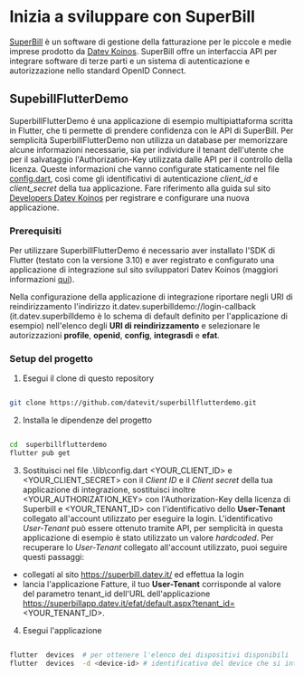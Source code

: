 # Inizia a sviluppare con SuperBill

  

[SuperBill](https://www.superbill.it/) è un software di gestione della fatturazione per le piccole e medie imprese prodotto da [Datev Koinos](https://www.datevkoinos.it/). SuperBill offre un interfaccia API per integrare software di terze parti e un sistema di autenticazione e autorizzazione nello standard OpenID Connect.

  

## SupebillFlutterDemo

  

SuperbillFlutterDemo é una applicazione di esempio multipiattaforma scritta in Flutter, che ti permette di prendere confidenza con le API di SuperBill. Per semplicità SuperbillFlutterDemo non utilizza un database per memorizzare alcune informazioni necessarie, sia per individure il tenant dell'utente che per il salvataggio l'Authorization-Key utilizzata dalle API per il controllo della licenza. Queste informazioni che vanno configurate staticamente nel file [config.dart](https://github.com/datevit/superbillflutterdemo/blob/main/lib/config.dart), così come gli identificativi di autenticazione *client_id* e *client_secret* della tua applicazione. Fare riferimento alla guida sul sito [Developers Datev Koinos](https://developer.datev.it/) per registrare e configurare una nuova applicazione.

  
  

### Prerequisiti

Per utilizzare SuperbillFlutterDemo é necessario aver installato l'SDK di Flutter (testato con la versione 3.10) e aver registrato e configurato una applicazione di integrazione sul sito sviluppatori Datev Koinos (maggiori informazioni [qui](https://developer.datev.it/)).

Nella configurazione della applicazione di integrazione riportare negli URI di reindirizzamento l'indirizzo it.datev.superbilldemo://login-callback (it.datev.superbilldemo è lo schema di default definito per l'applicazione di esempio) nell'elenco degli **URI di reindirizzamento** e selezionare le autorizzazioni **profile**, **openid**, **config**, **integrasdi** e **efat**.

  

### Setup del progetto

  

1. Esegui il clone di questo repository

```bash

git clone https://github.com/datevit/superbillflutterdemo.git

```

  

2. Installa le dipendenze del progetto

```bash

cd  superbillflutterdemo
flutter pub get

```

  

3. Sostituisci nel file .\lib\config.dart <YOUR_CLIENT_ID> e <YOUR_CLIENT_SECRET> con il *Client ID* e il *Client secret* della tua applicazione di integrazione, sostituisci inoltre <YOUR_AUTHORIZATION_KEY> con l'Authorization-Key della licenza di Superbill e <YOUR_TENANT_ID> con l'identificativo dello **User-Tenant** collegato all'account utilizzato per eseguire la login. L'identificativo *User-Tenant* può essere ottenuto tramite API, per semplicità in questa applicazione di esempio è stato utilizzato un valore *hardcoded*.
Per recuperare lo *User-Tenant* collegato all'account utilizzato, puoi seguire questi passaggi:
- collegati al sito https://superbill.datev.it/ ed effettua la login
- lancia l'applicazione Fatture, il tuo **User-Tenant** corrisponde al valore del parametro tenant_id dell'URL dell'applicazione https://superbillapp.datev.it/efat/default.aspx?tenant_id=<YOUR_TENANT_ID>.

4. Esegui l'applicazione

```bash

flutter  devices  # per ottenere l'elenco dei dispositivi disponibili
flutter  devices  -d <device-id> # identificativo del device che si intende utilizzare

```
